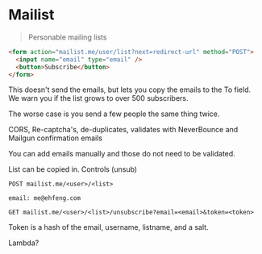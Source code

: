 # Mailist

> Personable mailing lists

```html
<form action="mailist.me/user/list?next=redirect-url" method="POST">
  <input name="email" type="email" />
  <button>Subscribe</button>
</form>
```

This doesn't send the emails, but lets you copy the emails to the To field. We warn you if the list grows to over 500 subscribers.

The worse case is you send a few people the same thing twice.

CORS, Re-captcha's, de-duplicates, validates with NeverBounce and Mailgun confirmation emails

You can add emails manually and those do not need to be validated.

List can be copied in. Controls (unsub)


```
POST mailist.me/<user>/<list>

email: me@ehfeng.com
```

```
GET mailist.me/<user>/<list>/unsubscribe?email=<email>&token=<token>
```

Token is a hash of the email, username, listname, and a salt.

Lambda?
